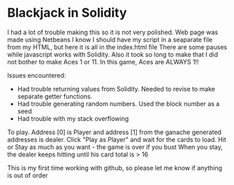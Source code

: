# Blackjack in Solidity

I had a lot of trouble making this so it is not very polished. 
Web page was made using Netbeans
I know I should have my script in a seaparate file from my HTML, but here it is all in the index.html file
There are some pauses while javascript works with Solidity. 
Also it took so long to make that I did not bother to make Aces 1 or 11. In this game, Aces are ALWAYS 1!!

Issues encountered:
- Had trouble returning values from Solidity. Needed to revise to make separate getter functions.
- Had trouble generating random numbers. Used the block number as a seed
- Had trouble with my stack overflowing

To play.
Address [0] is Player and address [1] from the ganache generated addresses is dealer.
Click "Play as Player" and wait for the cards to load.
Hit or Stay as much as you want - the game is over if you bust
When you stay, the dealer keeps hitting until his card total is > 16

This is my first time working with github, so please let me know if anything is out of order

